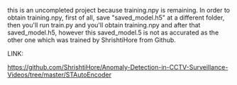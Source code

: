 this is an uncompleted project because training.npy is remaining. 
In order to obtain training.npy, first of all, save "saved_model.h5" at a different folder, then you'll run train.py and you'll obtain training.npy and after that saved_model.h5, however this saved_model.5 is not as accurated as the other one which was trained by ShrishtiHore from Github.

LINK:

https://github.com/ShrishtiHore/Anomaly-Detection-in-CCTV-Surveillance-Videos/tree/master/STAutoEncoder